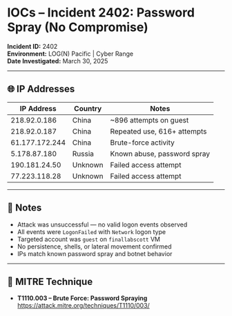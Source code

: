 # IOCs – Incident 2402: Password Spray (No Compromise)  
**Incident ID:** 2402  
**Environment:** LOG(N) Pacific | Cyber Range  
**Date Investigated:** March 30, 2025  

---

## 🌐 IP Addresses

| IP Address       | Country | Notes                       |
|------------------|---------|------------------------------|
| 218.92.0.186     | China   | ~896 attempts on guest       |
| 218.92.0.187     | China   | Repeated use, 616+ attempts  |
| 61.177.172.244   | China   | Brute-force activity         |
| 5.178.87.180     | Russia  | Known abuse, password spray  |
| 190.181.24.50    | Unknown | Failed access attempt        |
| 77.223.118.28    | Unknown | Failed access attempt        |

---

## 🧠 Notes

- Attack was unsuccessful — no valid logon events observed  
- All events were `LogonFailed` with `Network` logon type  
- Targeted account was `guest` on `finallabscott` VM  
- No persistence, shells, or lateral movement confirmed  
- IPs match known password spray and botnet behavior

---

## 📌 MITRE Technique
- **T1110.003 – Brute Force: Password Spraying**  
  https://attack.mitre.org/techniques/T1110/003/
